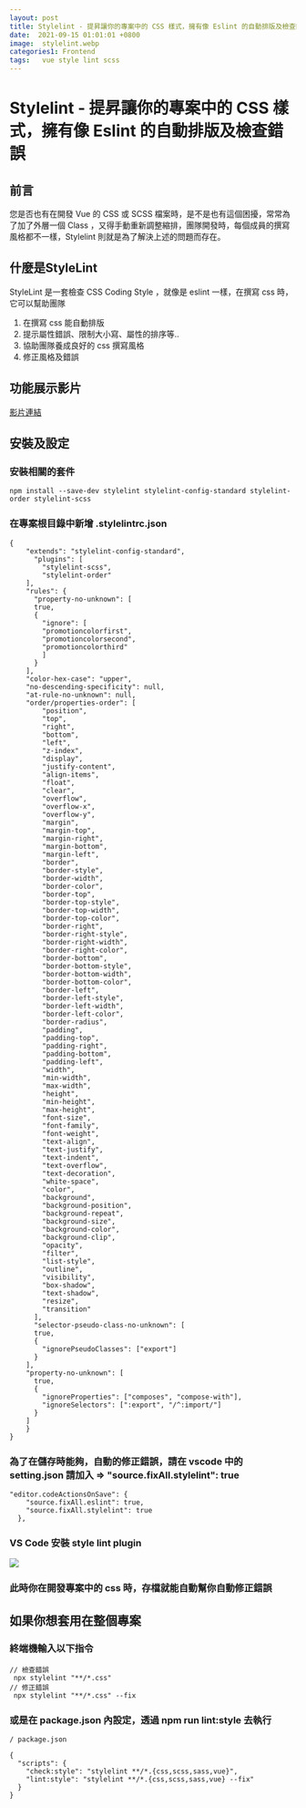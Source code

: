 ```yaml
---
layout: post
title: Stylelint - 提昇讓你的專案中的 CSS 樣式，擁有像 Eslint 的自動排版及檢查錯誤
date:  2021-09-15 01:01:01 +0800
image:  stylelint.webp
categories1: Frontend
tags:   vue style lint scss
---
```

# Stylelint - 提昇讓你的專案中的 CSS 樣式，擁有像 Eslint 的自動排版及檢查錯誤
## 前言
您是否也有在開發 Vue 的 CSS 或 SCSS 檔案時，是不是也有這個困擾，常常為了加了外層一個 Class ，又得手動重新調整縮排，團隊開發時，每個成員的撰寫風格都不一樣，Stylelint 則就是為了解決上述的問題而存在。

## 什麼是StyleLint  
StyleLint 是一套檢查 CSS Coding Style ，就像是 eslint 一樣，在撰寫 css 時，它可以幫助團隊
1. 在撰寫 css 能自動排版
2. 提示屬性錯誤、限制大小寫、屬性的排序等..
3. 協助團隊養成良好的 css 撰寫風格
4. 修正風格及錯誤 

## 功能展示影片
[影片連結](https://www.loom.com/share/41c3249bc7eb4f0cb53459e0c24049b7 )


## 安裝及設定
### 安裝相關的套件

`npm install --save-dev stylelint stylelint-config-standard stylelint-order stylelint-scss`


### 在專案根目錄中新增 .stylelintrc.json

```
{
    "extends": "stylelint-config-standard",
      "plugins": [
        "stylelint-scss",
        "stylelint-order"
    ],
    "rules": {
      "property-no-unknown": [
      true,
      {
        "ignore": [
        "promotioncolorfirst",
        "promotioncolorsecond",
        "promotioncolorthird"
        ]
      }
    ],
    "color-hex-case": "upper",
    "no-descending-specificity": null,
    "at-rule-no-unknown": null,
    "order/properties-order": [
        "position",
        "top",
        "right",
        "bottom",
        "left",
        "z-index",
        "display",
        "justify-content",
        "align-items",
        "float",
        "clear",
        "overflow",
        "overflow-x",
        "overflow-y",
        "margin",
        "margin-top",
        "margin-right",
        "margin-bottom",
        "margin-left",
        "border",
        "border-style",
        "border-width",
        "border-color",
        "border-top",
        "border-top-style",
        "border-top-width",
        "border-top-color",
        "border-right",
        "border-right-style",
        "border-right-width",
        "border-right-color",
        "border-bottom",
        "border-bottom-style",
        "border-bottom-width",
        "border-bottom-color",
        "border-left",
        "border-left-style",
        "border-left-width",
        "border-left-color",
        "border-radius",
        "padding",
        "padding-top",
        "padding-right",
        "padding-bottom",
        "padding-left",
        "width",
        "min-width",
        "max-width",
        "height",
        "min-height",
        "max-height",
        "font-size",
        "font-family",
        "font-weight",
        "text-align",
        "text-justify",
        "text-indent",
        "text-overflow",
        "text-decoration",
        "white-space",
        "color",
        "background",
        "background-position",
        "background-repeat",
        "background-size",
        "background-color",
        "background-clip",
        "opacity",
        "filter",
        "list-style",
        "outline",
        "visibility",
        "box-shadow",
        "text-shadow",
        "resize",
        "transition"
      ],
      "selector-pseudo-class-no-unknown": [
      true,
      {
        "ignorePseudoClasses": ["export"]
      }
    ],
    "property-no-unknown": [
      true,
      {
        "ignoreProperties": ["composes", "compose-with"],
        "ignoreSelectors": [":export", "/^:import/"]
      }
    ]
    }
}
```


### 為了在儲存時能夠，自動的修正錯誤，請在 vscode 中的 setting.json 請加入 => "source.fixAll.stylelint": true 
```
"editor.codeActionsOnSave": {
    "source.fixAll.eslint": true,
    "source.fixAll.stylelint": true 
  },
```
  
### VS Code 安裝 style lint plugin
![](https://i.imgur.com/jw8x2kU.png) 

### 此時你在開發專案中的 css 時，存檔就能自動幫你自動修正錯誤

## 如果你想套用在整個專案
### 終端機輸入以下指令
```
// 檢查錯誤
 npx stylelint "**/*.css"
// 修正錯誤
 npx stylelint "**/*.css" --fix
```

### 或是在 package.json 內設定，透過 npm run lint:style 去執行

```
/ package.json

{
  "scripts": {
    "check:style": "stylelint **/*.{css,scss,sass,vue}",
    "lint:style": "stylelint **/*.{css,scss,sass,vue} --fix"
  }
}
```
